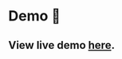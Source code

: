 
# Demo :movie_camera:
## View live demo [here](https://myportfoliotemplate.netlify.app/).

<br />

